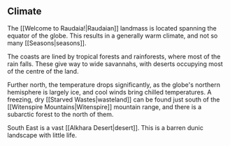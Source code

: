 ## Climate

The [[Welcome to Raudaia!|Raudaian]] landmass is located spanning the equator of the globe. This results in a generally warm climate, and not so many [[Seasons|seasons]].

The coasts are lined by tropical forests and rainforests, where most of the rain falls. These give way to wide savannahs, with deserts occupying most of the centre of the land.

Further north, the temperature drops significantly, as the globe's northern hemisphere is largely ice, and cool winds bring chilled temperatures. A freezing, dry [[Starved Wastes|wasteland]] can be found just south of the [[Witenspire Mountains|Witenspire]] mountain range, and there is a subarctic forest to the north of them.

South East is a vast [[Alkhara Desert|desert]]. This is a barren dunic landscape with little life.

